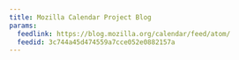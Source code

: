 ```yaml
---
title: Mozilla Calendar Project Blog
params:
  feedlink: https://blog.mozilla.org/calendar/feed/atom/
  feedid: 3c744a45d474559a7cce052e0882157a
---
```

